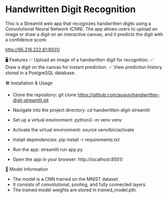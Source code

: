 # Handwritten Digit Recognition

This is a Streamlit web app that recognizes handwritten digits using a Convolutional Neural Network (CNN). 
The app allows users to upload an image or draw a digit on an interactive canvas, and it predicts the digit with a confidence score.

http://95.216.222.81:8501/

🖥️ Features
✅ Upload an image of a handwritten digit for recognition.
✅ Draw a digit on the canvas for instant prediction.
✅ View prediction history stored in a PostgreSQL database.

🛠️ Installation & Usage

* Clone the repository:
git clone https://github.com/augun/handwritten-digit-streamlit.git

* Navigate into the project directory:
cd handwritten-digit-streamlit

* Set up a virtual environment:
python3 -m venv venv

* Activate the virtual environment:
source venv/bin/activate

* Install dependencies:
pip install -r requirements.txt

* Run the app:
streamlit run app.py

* Open the app in your browser:
http://localhost:8501/

🎯 Model Information

- The model is a CNN trained on the MNIST dataset.
- It consists of convolutional, pooling, and fully connected layers.
- The trained model weights are stored in trained_model.pth.



